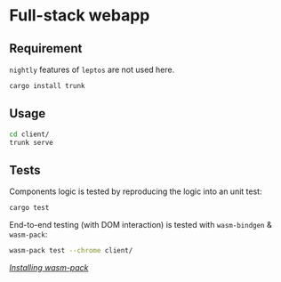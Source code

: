 # Full-stack webapp

## Requirement

`nightly` features of `leptos` are not used here.

```bash
cargo install trunk
```

## Usage

```bash
cd client/
trunk serve
```

## Tests

Components logic is tested by reproducing the logic into an unit test: 
```bash
cargo test
```

End-to-end testing (with DOM interaction) is tested with `wasm-bindgen` & `wasm-pack`:
```bash
wasm-pack test --chrome client/
```
*[Installing wasm-pack](https://rustwasm.github.io/wasm-pack/installer/)*


